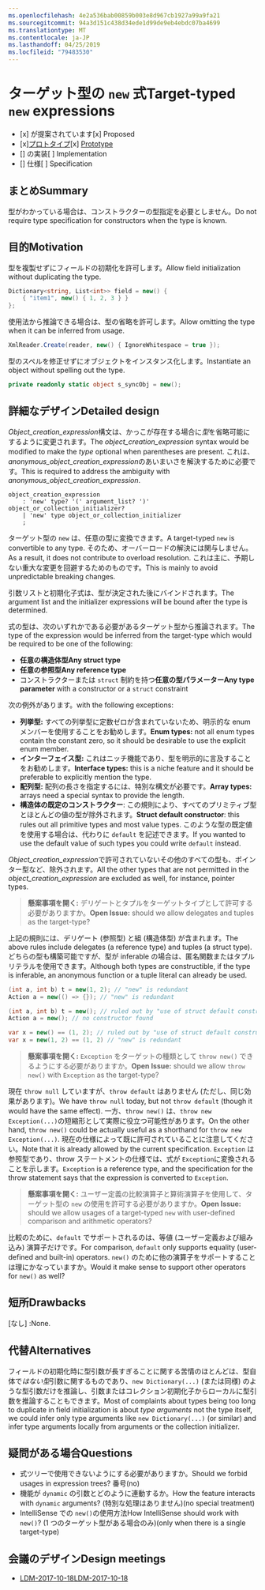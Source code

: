 ```yaml
---
ms.openlocfilehash: 4e2a536bab00859b003e8d967cb1927a99a9fa21
ms.sourcegitcommit: 94a3d151c438d34ede1d99de9eb4ebdc07ba4699
ms.translationtype: MT
ms.contentlocale: ja-JP
ms.lasthandoff: 04/25/2019
ms.locfileid: "79483530"
---
```


# <a name="target-typed-new-expressions"></a><span data-ttu-id="4b934-101">ターゲット型の `new` 式</span><span class="sxs-lookup"><span data-stu-id="4b934-101">Target-typed `new` expressions</span></span>

* <span data-ttu-id="4b934-102">[x] が提案されています</span><span class="sxs-lookup"><span data-stu-id="4b934-102">[x] Proposed</span></span>
* <span data-ttu-id="4b934-103">[x][プロトタイプ](https://github.com/alrz/roslyn/tree/features/target-typed-new)</span><span class="sxs-lookup"><span data-stu-id="4b934-103">[x] [Prototype](https://github.com/alrz/roslyn/tree/features/target-typed-new)</span></span>
* <span data-ttu-id="4b934-104">[] の実装</span><span class="sxs-lookup"><span data-stu-id="4b934-104">[ ] Implementation</span></span>
* <span data-ttu-id="4b934-105">[] 仕様</span><span class="sxs-lookup"><span data-stu-id="4b934-105">[ ] Specification</span></span>

## <a name="summary"></a><span data-ttu-id="4b934-106">まとめ</span><span class="sxs-lookup"><span data-stu-id="4b934-106">Summary</span></span>
[summary]: #summary

<span data-ttu-id="4b934-107">型がわかっている場合は、コンストラクターの型指定を必要としません。</span><span class="sxs-lookup"><span data-stu-id="4b934-107">Do not require type specification for constructors when the type is known.</span></span> 

## <a name="motivation"></a><span data-ttu-id="4b934-108">目的</span><span class="sxs-lookup"><span data-stu-id="4b934-108">Motivation</span></span>
[motivation]: #motivation

<span data-ttu-id="4b934-109">型を複製せずにフィールドの初期化を許可します。</span><span class="sxs-lookup"><span data-stu-id="4b934-109">Allow field initialization without duplicating the type.</span></span>
```cs
Dictionary<string, List<int>> field = new() {
    { "item1", new() { 1, 2, 3 } }
};
```
<span data-ttu-id="4b934-110">使用法から推論できる場合は、型の省略を許可します。</span><span class="sxs-lookup"><span data-stu-id="4b934-110">Allow omitting the type when it can be inferred from usage.</span></span>
```cs
XmlReader.Create(reader, new() { IgnoreWhitespace = true });
```
<span data-ttu-id="4b934-111">型のスペルを修正せずにオブジェクトをインスタンス化します。</span><span class="sxs-lookup"><span data-stu-id="4b934-111">Instantiate an object without spelling out the type.</span></span>
```cs
private readonly static object s_syncObj = new();
```
## <a name="detailed-design"></a><span data-ttu-id="4b934-112">詳細なデザイン</span><span class="sxs-lookup"><span data-stu-id="4b934-112">Detailed design</span></span>
[design]: #detailed-design

<span data-ttu-id="4b934-113">*Object_creation_expression*構文は、かっこが存在する場合に*型*を省略可能にするように変更されます。</span><span class="sxs-lookup"><span data-stu-id="4b934-113">The *object_creation_expression* syntax would be modified to make the *type* optional when parentheses are present.</span></span> <span data-ttu-id="4b934-114">これは、 *anonymous_object_creation_expression*のあいまいさを解決するために必要です。</span><span class="sxs-lookup"><span data-stu-id="4b934-114">This is required to address the ambiguity with *anonymous_object_creation_expression*.</span></span>
```antlr
object_creation_expression
    : 'new' type? '(' argument_list? ')' object_or_collection_initializer?
    | 'new' type object_or_collection_initializer
    ;
```
<span data-ttu-id="4b934-115">ターゲット型の `new` は、任意の型に変換できます。</span><span class="sxs-lookup"><span data-stu-id="4b934-115">A target-typed `new` is convertible to any type.</span></span> <span data-ttu-id="4b934-116">そのため、オーバーロードの解決には関与しません。</span><span class="sxs-lookup"><span data-stu-id="4b934-116">As a result, it does not contribute to overload resolution.</span></span> <span data-ttu-id="4b934-117">これは主に、予期しない重大な変更を回避するためのものです。</span><span class="sxs-lookup"><span data-stu-id="4b934-117">This is mainly to avoid unpredictable breaking changes.</span></span>

<span data-ttu-id="4b934-118">引数リストと初期化子式は、型が決定された後にバインドされます。</span><span class="sxs-lookup"><span data-stu-id="4b934-118">The argument list and the initializer expressions will be bound after the type is determined.</span></span>

<span data-ttu-id="4b934-119">式の型は、次のいずれかである必要があるターゲット型から推論されます。</span><span class="sxs-lookup"><span data-stu-id="4b934-119">The type of the expression would be inferred from the target-type which would be required to be one of the following:</span></span>

- <span data-ttu-id="4b934-120">**任意の構造体型**</span><span class="sxs-lookup"><span data-stu-id="4b934-120">**Any struct type**</span></span>
- <span data-ttu-id="4b934-121">**任意の参照型**</span><span class="sxs-lookup"><span data-stu-id="4b934-121">**Any reference type**</span></span>
- <span data-ttu-id="4b934-122">コンストラクターまたは `struct` 制約を持つ**任意の型パラメーター**</span><span class="sxs-lookup"><span data-stu-id="4b934-122">**Any type parameter** with a constructor or a `struct` constraint</span></span>

<span data-ttu-id="4b934-123">次の例外があります。</span><span class="sxs-lookup"><span data-stu-id="4b934-123">with the following exceptions:</span></span>

- <span data-ttu-id="4b934-124">**列挙型:** すべての列挙型に定数ゼロが含まれていないため、明示的な enum メンバーを使用することをお勧めします。</span><span class="sxs-lookup"><span data-stu-id="4b934-124">**Enum types:** not all enum types contain the constant zero, so it should be desirable to use the explicit enum member.</span></span>
- <span data-ttu-id="4b934-125">**インターフェイス型:** これはニッチ機能であり、型を明示的に言及することをお勧めします。</span><span class="sxs-lookup"><span data-stu-id="4b934-125">**Interface types:** this is a niche feature and it should be preferable to explicitly mention the type.</span></span>
- <span data-ttu-id="4b934-126">**配列型:** 配列の長さを指定するには、特別な構文が必要です。</span><span class="sxs-lookup"><span data-stu-id="4b934-126">**Array types:** arrays need a special syntax to provide the length.</span></span>
- <span data-ttu-id="4b934-127">**構造体の既定のコンストラクター**: この規則により、すべてのプリミティブ型とほとんどの値の型が除外されます。</span><span class="sxs-lookup"><span data-stu-id="4b934-127">**Struct default constructor**: this rules out all primitive types and most value types.</span></span> <span data-ttu-id="4b934-128">このような型の既定値を使用する場合は、代わりに `default` を記述できます。</span><span class="sxs-lookup"><span data-stu-id="4b934-128">If you wanted to use the default value of such types you could write `default` instead.</span></span>

<span data-ttu-id="4b934-129">*Object_creation_expression*で許可されていないその他のすべての型も、ポインター型など、除外されます。</span><span class="sxs-lookup"><span data-stu-id="4b934-129">All the other types that are not permitted in the *object_creation_expression* are excluded as well, for instance, pointer types.</span></span>

> <span data-ttu-id="4b934-130">**懸案事項を開く:** デリゲートとタプルをターゲットタイプとして許可する必要がありますか。</span><span class="sxs-lookup"><span data-stu-id="4b934-130">**Open Issue:** should we allow delegates and tuples as the target-type?</span></span>

<span data-ttu-id="4b934-131">上記の規則には、デリゲート (参照型) と組 (構造体型) が含まれます。</span><span class="sxs-lookup"><span data-stu-id="4b934-131">The above rules include delegates (a reference type) and tuples (a struct type).</span></span> <span data-ttu-id="4b934-132">どちらの型も構築可能ですが、型が inferable の場合は、匿名関数またはタプルリテラルを使用できます。</span><span class="sxs-lookup"><span data-stu-id="4b934-132">Although both types are constructible, if the type is inferable, an anonymous function or a tuple literal can already be used.</span></span>
```cs
(int a, int b) t = new(1, 2); // "new" is redundant
Action a = new(() => {}); // "new" is redundant

(int a, int b) t = new(); // ruled out by "use of struct default constructor"
Action a = new(); // no constructor found

var x = new() == (1, 2); // ruled out by "use of struct default constructor"
var x = new(1, 2) == (1, 2) // "new" is redundant
```


> <span data-ttu-id="4b934-133">**懸案事項を開く:** `Exception` をターゲットの種類として `throw new()` できるようにする必要がありますか。</span><span class="sxs-lookup"><span data-stu-id="4b934-133">**Open Issue:** should we allow `throw new()` with `Exception` as the target-type?</span></span>

<span data-ttu-id="4b934-134">現在 `throw null` していますが、`throw default` はありません (ただし、同じ効果があります)。</span><span class="sxs-lookup"><span data-stu-id="4b934-134">We have `throw null` today, but not `throw default` (though it would have the same effect).</span></span> <span data-ttu-id="4b934-135">一方、`throw new()` は、`throw new Exception(...)`の短縮形として実際に役立つ可能性があります。</span><span class="sxs-lookup"><span data-stu-id="4b934-135">On the other hand, `throw new()` could be actually useful as a shorthand for `throw new Exception(...)`.</span></span> <span data-ttu-id="4b934-136">現在の仕様によって既に許可されていることに注意してください。</span><span class="sxs-lookup"><span data-stu-id="4b934-136">Note that it is already allowed by the current specification.</span></span> <span data-ttu-id="4b934-137">`Exception` は参照型であり、throw ステートメントの仕様では、式が `Exception`に変換されることを示します。</span><span class="sxs-lookup"><span data-stu-id="4b934-137">`Exception` is a reference type, and the specification for the throw statement says that the expression is converted to `Exception`.</span></span>

> <span data-ttu-id="4b934-138">**懸案事項を開く:** ユーザー定義の比較演算子と算術演算子を使用して、ターゲット型の `new` の使用を許可する必要がありますか。</span><span class="sxs-lookup"><span data-stu-id="4b934-138">**Open Issue:** should we allow usages of a target-typed `new` with user-defined comparison and arithmetic operators?</span></span>

<span data-ttu-id="4b934-139">比較のために、`default` でサポートされるのは、等値 (ユーザー定義および組み込み) 演算子だけです。</span><span class="sxs-lookup"><span data-stu-id="4b934-139">For comparison, `default` only supports equality (user-defined and built-in) operators.</span></span> <span data-ttu-id="4b934-140">`new()` のために他の演算子をサポートすることは理にかなっていますか。</span><span class="sxs-lookup"><span data-stu-id="4b934-140">Would it make sense to support other operators for `new()` as well?</span></span>

## <a name="drawbacks"></a><span data-ttu-id="4b934-141">短所</span><span class="sxs-lookup"><span data-stu-id="4b934-141">Drawbacks</span></span>
[drawbacks]: #drawbacks

<span data-ttu-id="4b934-142">[なし] :</span><span class="sxs-lookup"><span data-stu-id="4b934-142">None.</span></span>

## <a name="alternatives"></a><span data-ttu-id="4b934-143">代替</span><span class="sxs-lookup"><span data-stu-id="4b934-143">Alternatives</span></span>
[alternatives]: #alternatives

<span data-ttu-id="4b934-144">フィールドの初期化時に型引数が長すぎることに関する苦情のほとんどは、型自体で*はない型*引数に関するものであり、`new Dictionary(...)` (または同様) のような型引数だけを推論し、引数またはコレクション初期化子からローカルに型引数を推論することもできます。</span><span class="sxs-lookup"><span data-stu-id="4b934-144">Most of complaints about types being too long to duplicate in field initialization is about *type arguments* not the type itself, we could infer only type arguments like `new Dictionary(...)` (or similar) and infer type arguments locally from arguments or the collection initializer.</span></span>

## <a name="questions"></a><span data-ttu-id="4b934-145">疑問がある場合</span><span class="sxs-lookup"><span data-stu-id="4b934-145">Questions</span></span>
[questions]: #questions

- <span data-ttu-id="4b934-146">式ツリーで使用できないようにする必要がありますか。</span><span class="sxs-lookup"><span data-stu-id="4b934-146">Should we forbid usages in expression trees?</span></span> <span data-ttu-id="4b934-147">番号</span><span class="sxs-lookup"><span data-stu-id="4b934-147">(no)</span></span>
- <span data-ttu-id="4b934-148">機能が `dynamic` の引数とどのように連動するか。</span><span class="sxs-lookup"><span data-stu-id="4b934-148">How the feature interacts with `dynamic` arguments?</span></span> <span data-ttu-id="4b934-149">(特別な処理はありません)</span><span class="sxs-lookup"><span data-stu-id="4b934-149">(no special treatment)</span></span>
- <span data-ttu-id="4b934-150">IntelliSense での `new()`の使用方法</span><span class="sxs-lookup"><span data-stu-id="4b934-150">How IntelliSense should work with `new()`?</span></span> <span data-ttu-id="4b934-151">(1 つのターゲット型がある場合のみ)</span><span class="sxs-lookup"><span data-stu-id="4b934-151">(only when there is a single target-type)</span></span>
## <a name="design-meetings"></a><span data-ttu-id="4b934-152">会議のデザイン</span><span class="sxs-lookup"><span data-stu-id="4b934-152">Design meetings</span></span>

- [<span data-ttu-id="4b934-153">LDM-2017-10-18</span><span class="sxs-lookup"><span data-stu-id="4b934-153">LDM-2017-10-18</span></span>](https://github.com/dotnet/csharplang/blob/master/meetings/2017/LDM-2017-10-18.md#100)
